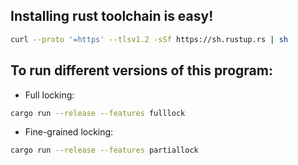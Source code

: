 ## Installing rust toolchain is easy!
```bash
curl --proto '=https' --tlsv1.2 -sSf https://sh.rustup.rs | sh
```


## To run different versions of this program:
- Full locking:
```bash
cargo run --release --features fulllock
```

- Fine-grained locking:
```bash
cargo run --release --features partiallock
```
